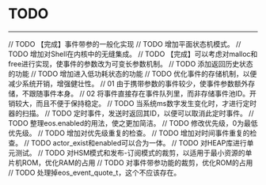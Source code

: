 # TODO
---------
// TODO 【完成】事件带参的一般化实现
// TODO 增加平面状态机模式。
// TODO 增加对Shell在内核中的无缝集成。
// TODO 【完成】可以考虑对malloc和free进行实现，使事件的参数改为可变长参数机制。
// TODO 添加返回历史状态的功能
// TODO 增加进入低功耗状态的功能
// TODO 优化事件的存储机制，以便减少系统开销，增强健壮性。
//      01  由于携带参数的事件较少，使事件参数额外存储，不跟随事件本身。
//      02  将事件直接存在事件队列里，而非存储事件池ID。开销较大，而且不便于保持稳定。
// TODO 当系统ms数字发生变化时，才进行定时器的扫描。
// TODO 定时事件，发送时返回其ID，以便可以取消此定时事件。
// TODO 整理eos.enabled的用法，使之更加简洁。
// TODO 修改优先级，0为最低优先级。
// TODO 增加对优先级重复的检查。
// TODO 增加对时间事件重复的检查。
// TODO actor_exist和enabled可以合为一体。
// TODO 对HEAP库进行单元测试。
// TODO 对HSM模式和发布-订阅模式的裁剪，以适用于最小资源的单片机ROM，优化RAM的占用
// TODO 对事件带参功能的裁剪，优化ROM的占用
// TODO 处理掉eos_event_quote_t，这个不应该存在。